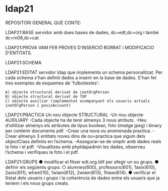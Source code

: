 # ldap21

REPOSITORI GENERAL QUE CONTE:

LDAP21:BASE servidor amb dues bases de dades, dc=edt,dc=org i també dc=m06,dc=cat

LDAP21:PROVA VAM FER PROVES D'INSERCIÓ BORRAT i MODIFICACIO D'ENTITATS.

LDAP21:SCHEMA

LDAP21:EDITAT  servidor ldap que implementa un schema personalitzat. Per cada schema s'han definit dades a inserir en la base de dades. S'han fet tres exemples de esquemes de 'fulboliestes':

    A) objecte structural derivat de inetOrgPerson
    B) objecte structural derivat de TOP
    C) objecte auxiliar (implementat acompanyant els usuaris actuals inetOrgPerson i posixAccount)

LDAP21:PRACTICA
Un nou objecte STRUCTURAL -Un nou objecte AUXILIARY -Cada objecte ha de tenir almenys 3 nous atributs. -Heu d’utilitzar almenys els atributes de tipus boolean, foto (imatge jpeg) i binary per contenir documents pdf. -Crear una nova ou anomenada practica. -Crear almenys 3 entitats noves dins de ou=practica que siguin dels objectClass definits en l’schema. -Assegurar-se de omplir amb dades reals la foto i el pdf. -Visualitzeu amb phpldapadmin les dades, observeu l’schema i verifiqueu la foto i el pdf.

LDAP21:GRUPS
● modificar el fitxer edt.org.ldif per afegir un ou grups.
● definir els següents grups:
○ alumnes(600), professors(601), 1asix(610), 2asix(611), wheel(10),
1wiam(612), 2wiam(613), 1hiaw(614).
● verificar el llistat dels usuaris i grups i la coherència de dades entre els usuaris
que ja teníem i els nous grups creats.


